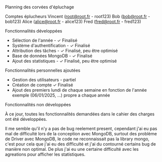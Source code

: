 Planning des corvées d'épluchage

Comptes éplucheurs
Vincent (root@root.fr - root123)
Bob (bob@root.fr - bob123)
Alice (alice@root.fr - alice123)
Fred (fred@root.fr - fred123)

Fonctionnalités développées

- Sélection de l'année - ✓ Finalisé
- Système d'authentification - ✓ Finalisé 
- Attribution des tâches - ✓ Finalisé, peu être optimisé
- Base de données MongoDB - ✓ Finalisé
- Ajout des statistiques - ✓ Finalisé, peu être optimisé

Fonctionnalités personnelles ajoutées
- Gestion des utilisateurs - partiel
- Création de compte ✓ Finalisé
- Ajout des premiers lundi de chaque semaine en fonction de l'année exemple (06/01/2025, ...) propre a chaque année

Fonctionnalités non développées

À ce jour, toutes les fonctionnalités demandées dans le cahier des charges ont été développées.


Il  me semble qu'il n'y a pas de bug reelement present, cependant j'ai eu pas mal de difficulté lors de la conception avec MongoDB, surtout des
problème de Driver avec MongoDB, le code ne reconnaissait pas la library mongo, c'est pour cela que j'ai eu des difficulté et j'ai du contourné
certains bug de manière non optimal.
De plus j'ai eu une certaine difficulté avec les agreations pour afficher les statistiques.
